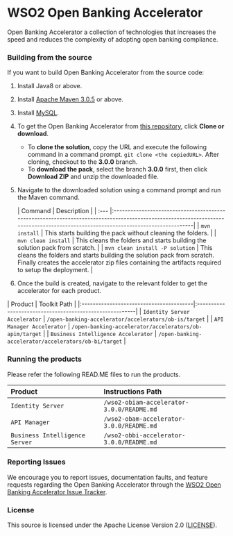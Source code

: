 <!--
 ~ Copyright (c) 2024, WSO2 LLC. (https://www.wso2.com).
 ~
 ~ WSO2 LLC. licenses this file to you under the Apache License,
 ~ Version 2.0 (the "License"); you may not use this file except
 ~ in compliance with the License.
 ~ You may obtain a copy of the License at
 ~
 ~     http://www.apache.org/licenses/LICENSE-2.0
 ~
 ~ Unless required by applicable law or agreed to in writing,
 ~ software distributed under the License is distributed on an
 ~ "AS IS" BASIS, WITHOUT WARRANTIES OR CONDITIONS OF ANY
 ~ KIND, either express or implied. See the License for the
 ~ specific language governing permissions and limitations
 ~ under the License.
 -->

# WSO2 Open Banking Accelerator

Open Banking Accelerator a collection of technologies that increases the speed and reduces the complexity of adopting open banking compliance.

### Building from the source

If you want to build Open Banking Accelerator from the source code:

1. Install Java8 or above.
1. Install [Apache Maven 3.0.5](https://maven.apache.org/download.cgi) or above.
1. Install [MySQL](https://dev.mysql.com/doc/refman/5.5/en/windows-installation.html).
1. To get the Open Banking Accelerator from [this repository](https://github.com/wso2/financial-services-accelerator.git), click **Clone or download**.
    * To **clone the solution**, copy the URL and execute the following command in a command prompt.
      `git clone <the copiedURL>`. After cloning, checkout to the **3.0.0** branch.
    * To **download the pack**, select the branch **3.0.0** first, then click **Download ZIP** and unzip the downloaded file.
1. Navigate to the downloaded solution using a command prompt and run the Maven command.

   |  Command | Description                                                                                                                                                                      |
            | :--- |:---------------------------------------------------------------------------------------------------------------------------------------------------------------------------------|
   | ```mvn install``` | This starts building the pack without cleaning the folders.                                                                                                                      |
   | ```mvn clean install``` | This cleans the folders and starts building the solution pack from scratch.                                                                                                      |
   | ```mvn clean install -P solution``` | This cleans the folders and starts building the solution pack from scratch. Finally creates the accelerator zip files containing the artifacts required to setup the deployment. |

1. Once the build is created, navigate to the relevant folder to get the accelerator for each product.

| Product                                 | Toolkit Path                                            |
      |:----------------------------------------|:--------------------------------------------------------|
| ```Identity Server Accelerator```       | `/open-banking-accelerator/accelerators/ob-is/target`   |
| ```API Manager Accelerator```           | `/open-banking-accelerator/accelerators/ob-apim/target` |
| ```Business Intelligence Accelerator``` | `/open-banking-accelerator/accelerators/ob-bi/target`   |


### Running the products

Please refer the following READ.ME files to run the products.

| Product                            | Instructions Path                         |
|:-----------------------------------|:------------------------------------------|
| ```Identity Server```              | `/wso2-obiam-accelerator-3.0.0/README.md` |
| ```API Manager```                  | `/wso2-obam-accelerator-3.0.0/README.md`  |
| ```Business Intelligence Server``` | `/wso2-obbi-accelerator-3.0.0/README.md`  |


### Reporting Issues

We encourage you to report issues, documentation faults, and feature requests regarding the Open Banking Accelerator through the [WSO2 Open Banking Accelerator Issue Tracker](https://github.com/wso2/financial-services-accelerator/issues).

### License

This source is licensed under the Apache License Version 2.0 ([LICENSE](LICENSE)).
